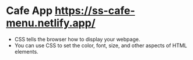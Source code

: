 # Cafe App  https://ss-cafe-menu.netlify.app/

- CSS tells the browser how to display your webpage. 
- You can use CSS to set the color, font, size, and other aspects of HTML elements.
